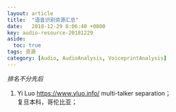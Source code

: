 ```yaml
---
layout: article
title:  "语音识别资源汇总"
date:   2018-12-29 8:06:40 +0800
key: audio-resource-20181229
aside:
  toc: true
tags: 资源
category: [Audio, AudioAnalysis, VoiceprintAnalysis]
---
```


*排名不分先后*  

1. Yi Luo <https://www.yluo.info/>
multi-talker separation；  
复旦本科，哥伦比亚；  
